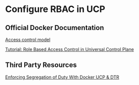 # Configure RBAC in UCP

## Official Docker Documentation
[Access control model](https://docs.docker.com/datacenter/ucp/2.2/guides/access-control/)

[Tutorial: Role Based Access Control in Universal Control Plane](https://blog.docker.com/2016/03/role-based-access-control-docker-ucp-tutorial/)

## Third Party Resources
[Enforcing Segregation of Duty With Docker UCP & DTR](https://www.contino.io/insights/enforcing-segregation-of-duty-access-control-with-docker-universal-control-plane-trusted-registry)
